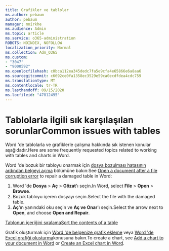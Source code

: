 ```yaml
---
title: Grafikler ve tablolar
ms.author: pebaum
author: pebaum
manager: mnirkhe
ms.audience: Admin
ms.topic: article
ms.service: o365-administration
ROBOTS: NOINDEX, NOFOLLOW
localization_priority: Normal
ms.collection: Adm_O365
ms.custom:
- "3047"
- "9000592"
ms.openlocfilehash: c0bca112ea345dedc7fa5e9cfa4e65866e6a8aa6
ms.sourcegitcommit: c6692ce0fa1358ec3529e59ca0ecdfdea4cdc759
ms.translationtype: MT
ms.contentlocale: tr-TR
ms.lasthandoff: 09/15/2020
ms.locfileid: "47812495"
---
```

# <a name="common-issues-with-tables"></a><span data-ttu-id="de8db-102">Tablolarla ilgili sık karşılaşılan sorunlar</span><span class="sxs-lookup"><span data-stu-id="de8db-102">Common issues with tables</span></span> 

<span data-ttu-id="de8db-103">Word 'de tablolarla ve grafiklerle çalışma hakkında sık istenen konular aşağıdadır.</span><span class="sxs-lookup"><span data-stu-id="de8db-103">Here are some frequently requested topics related to working with tables and charts in Word.</span></span>

<span data-ttu-id="de8db-104">Word 'de bozuk bir tabloyu onarmak için [dosya bozulması hatasının ardından belgeyi açma](https://support.office.com/article/47df9d48-2165-4411-a699-1786ac734bc3) bölümüne bakın:</span><span class="sxs-lookup"><span data-stu-id="de8db-104">See [Open a document after a file corruption error](https://support.office.com/article/47df9d48-2165-4411-a699-1786ac734bc3) to repair a damaged table in Word:</span></span>

 1. <span data-ttu-id="de8db-105">Word 'de **Dosya**  >  **Aç**  >  **Gözat**'ı seçin.</span><span class="sxs-lookup"><span data-stu-id="de8db-105">In Word, select **File** > **Open** > **Browse**.</span></span>
 2. <span data-ttu-id="de8db-106">Bozuk tabloyu içeren dosyayı seçin.</span><span class="sxs-lookup"><span data-stu-id="de8db-106">Select the file with the damaged table.</span></span>
 3. <span data-ttu-id="de8db-107">**Aç**'ın yanındaki oku seçin ve **Aç ve Onar**'ı seçin.</span><span class="sxs-lookup"><span data-stu-id="de8db-107">Select the arrow next to **Open**, and choose **Open and Repair**.</span></span>

[<span data-ttu-id="de8db-108">Tablonun içeriğini sıralama</span><span class="sxs-lookup"><span data-stu-id="de8db-108">Sort the contents of a table</span></span>](https://support.office.com/article/F8392477-4613-49CD-ABA6-7C2E48F1D91F)

<span data-ttu-id="de8db-109">Grafik oluşturmak için [Word 'de belgenize grafik ekleme](https://support.office.com/article/ff48e3eb-5e04-4368-a39e-20df7c798932) veya [Word 'de Excel grafiği oluşturma](https://support.office.com/article/11A7D2F0-4487-4A9B-BBC6-D50916CD4A57)konusuna bakın.</span><span class="sxs-lookup"><span data-stu-id="de8db-109">To create a chart, see [Add a chart to your document in Word](https://support.office.com/article/ff48e3eb-5e04-4368-a39e-20df7c798932) or [Create an Excel chart in Word](https://support.office.com/article/11A7D2F0-4487-4A9B-BBC6-D50916CD4A57).</span></span>